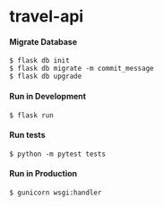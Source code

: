 # travel-api

#### Migrate Database

`$ flask db init`  
`$ flask db migrate -m commit_message`  
`$ flask db upgrade`

#### Run in Development

`$ flask run`

#### Run tests

`$ python -m pytest tests`

#### Run in Production

`$ gunicorn wsgi:handler`